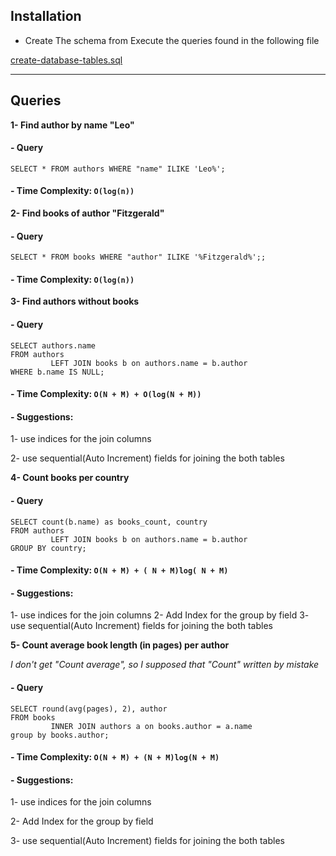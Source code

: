 ## Installation

- Create The schema from Execute the queries found in the following file

[create-database-tables.sql](./create-database-tables.sql)

<hr />

## Queries
**1- Find author by name "Leo"** 

#### - Query
```
SELECT * FROM authors WHERE "name" ILIKE 'Leo%';
```
#### - Time Complexity: `O(log(n))`

**2- Find books of author "Fitzgerald"** 

#### - Query
```
SELECT * FROM books WHERE "author" ILIKE '%Fitzgerald%';;
```

#### - Time Complexity: `O(log(n))`

**3- Find authors without books** 

#### - Query
```
SELECT authors.name
FROM authors
         LEFT JOIN books b on authors.name = b.author
WHERE b.name IS NULL;
```

#### - Time Complexity: `O(N + M) + O(log(N + M))`
#### - Suggestions: 
1- use indices for the join columns

2- use sequential(Auto Increment) fields for joining the both tables

**4- Count books per country** 

#### - Query
```
SELECT count(b.name) as books_count, country
FROM authors
         LEFT JOIN books b on authors.name = b.author
GROUP BY country;
```

#### - Time Complexity: `O(N + M) + ( N + M)log( N + M)`
#### - Suggestions: 
1- use indices for the join columns
2- Add Index for the group by field
3- use sequential(Auto Increment) fields for joining the both tables

**5- Count average book length (in pages) per author**

_I don't get "Count average", so I supposed that "Count" written by mistake_

#### - Query
```
SELECT round(avg(pages), 2), author
FROM books
         INNER JOIN authors a on books.author = a.name
group by books.author;
```

#### - Time Complexity: `O(N + M) + (N + M)log(N + M)`
#### - Suggestions: 
1- use indices for the join columns

2- Add Index for the group by field

3- use sequential(Auto Increment) fields for joining the both tables 
    


